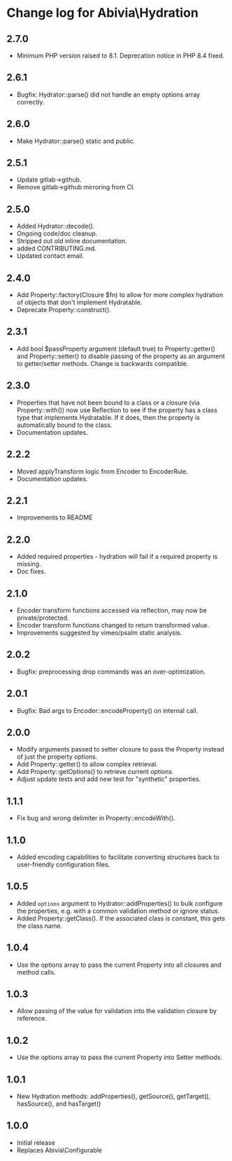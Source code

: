 # Change log for Abivia\Hydration

## 2.7.0
- Minimum PHP version raised to 8.1. Deprecation notice in PHP 8.4 fixed.

## 2.6.1
- Bugfix: Hydrator::parse() did not handle an empty options array correctly.

## 2.6.0
- Make Hydrator::parse() static and public.

## 2.5.1
- Update gitlab->github.
- Remove gitlab->github mirroring from CI.

## 2.5.0
- Added Hydrator::decode().
- Ongoing code/doc cleanup.
- Stripped out old inline documentation.
- added CONTRIBUTING.md.
- Updated contact email.

## 2.4.0
- Add Property::factory(Closure $fn) to allow for more complex hydration of objects that
don't implement Hydratable.
- Deprecate Property::construct().

## 2.3.1
- Add bool $passProperty argument (default true) to Property::getter() and Property::setter() to disable
passing of the property as an argument to getter/setter methods. Change is backwards compatible.

## 2.3.0
- Properties that have not been bound to a class or a closure (via Property::with())
now use Reflection to see if the property has a class type that implements Hydratable.
If it does, then the property is automatically bound to the class.
- Documentation updates.

## 2.2.2
- Moved applyTransform logic from Encoder to EncoderRule.
- Documentation updates.

## 2.2.1
- Improvements to README

## 2.2.0
- Added required properties - hydration will fail if a required property is missing.
- Doc fixes.

## 2.1.0
- Encoder transform functions accessed via reflection, may now be private/protected.
- Encoder transform functions changed to return transformed value.
- Improvements suggested by vimeo/psalm static analysis.

## 2.0.2
- Bugfix: preprocessing drop commands was an over-optimization. 

## 2.0.1
- Bugfix: Bad args to Encoder::encodeProperty() on internal call.

## 2.0.0
- Modify arguments passed to setter closure to pass the Property instead of just the property
options.
- Add Property::getter() to allow complex retrieval.
- Add Property::getOptions() to retrieve current options.
- Adjust update tests and add new test for "synthetic" properties.

## 1.1.1
- Fix bug and wrong delimiter in Property::encodeWith().

## 1.1.0
- Added encoding capabilities to facilitate converting structures back to user-friendly
configuration files.

## 1.0.5
- Added `options` argument to Hydrator::addProperties() to bulk configure the properties, e.g.
with a common validation method or ignore status.
- Added Property::getClass(). If the associated class is constant, this gets the class name.

## 1.0.4
- Use the options array to pass the current Property into all closures and method calls.

## 1.0.3
- Allow passing of the value for validation into the validation closure by reference.

## 1.0.2
- Use the options array to pass the current Property into Setter methods.

## 1.0.1
- New Hydration methods: addProperties(), getSource(), getTarget(), hasSource(), and hasTarget() 

## 1.0.0
- Initial release
- Replaces Abivia\Configurable
